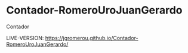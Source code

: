 # Contador-RomeroUroJuanGerardo
Contador

LIVE-VERSION: https://jgromerou.github.io/Contador-RomeroUroJuanGerardo/

